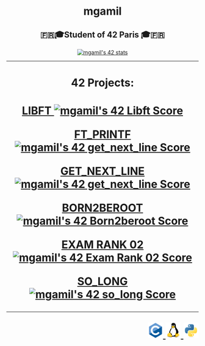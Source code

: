 <h1 align="center"><strong>mgamil</strong></h1>
<h2 align="center">🇫🇷🎓Student of 42 Paris 🎓🇫🇷</h2>

<p align="center"> <a href="https://profile.intra.42.fr/users/mgamil"><img src="https://badge42.vercel.app/api/v2/clabsaoey00110fjkilpbo5ke/stats?cursusId=21&coalitionId=48" alt="mgamil's 42 stats" /></a></p>
<hr>
<h1 align="center">42 Projects:</h1>
<h1 align="center">
<a href="https://github.com/mohazerro/libft">LIBFT  <img src="https://badge42.vercel.app/api/v2/clabsaoey00110fjkilpbo5ke/project/2868913" alt="mgamil's 42 Libft Score" /></a>

<a href="https://github.com/mohazerro/ft_printf">FT_PRINTF  <img src="https://badge42.vercel.app/api/v2/clabsaoey00110fjkilpbo5ke/project/2871848" alt="mgamil's 42 get_next_line Score" /></a>
</p>

<a href="https://github.com/mohazerro/get_next_line">GET_NEXT_LINE  <img src="https://badge42.vercel.app/api/v2/clabsaoey00110fjkilpbo5ke/project/2871848" alt="mgamil's 42 get_next_line Score" /></a>

<a href="https://github.com/mohazerro/born2beroot">BORN2BEROOT  <img src="https://badge42.vercel.app/api/v2/clabsaoey00110fjkilpbo5ke/project/2871849" alt="mgamil's 42 Born2beroot Score" /></a>

<a href="https://github.com/mohazerro/">EXAM RANK 02  <img src="https://badge42.vercel.app/api/v2/clabsaoey00110fjkilpbo5ke/project/2881389" alt="mgamil's 42 Exam Rank 02 Score" /></a>

<a href="https://github.com/mohazerro/so_long">SO_LONG <img src="https://badge42.vercel.app/api/v2/clabsaoey00110fjkilpbo5ke/project/2884006" alt="mgamil's 42 so_long Score" /></a>


<hr>
<p align="right"> <a href="https://www.cprogramming.com/" target="_blank" rel="noreferrer"> <img src="https://raw.githubusercontent.com/devicons/devicon/master/icons/c/c-original.svg" alt="c" width="40" height="40"/> </a> <a href="https://www.linux.org/" target="_blank" rel="noreferrer"> <img src="https://raw.githubusercontent.com/devicons/devicon/master/icons/linux/linux-original.svg" alt="linux" width="40" height="40"/> </a> <a href="https://www.python.org" target="_blank" rel="noreferrer"> <img src="https://raw.githubusercontent.com/devicons/devicon/master/icons/python/python-original.svg" alt="python" width="40" height="40"/> </a> </p>



